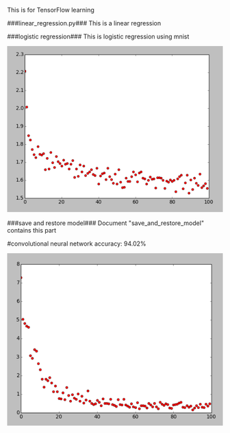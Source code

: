 This is for TensorFlow learning

###linear_regression.py###
This is a linear regression

###logistic regression###
This is logistic regression using mnist


![](logistic_regression.png)

###save and restore model###
Document "save_and_restore_model" contains this part

#convolutional neural network
accuracy: 94.02%

![](conv.png)
